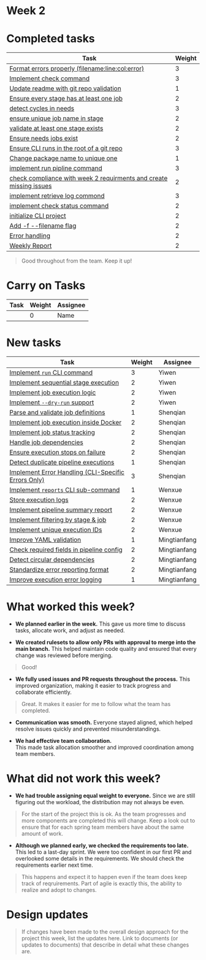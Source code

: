 
# Week 2
# Completed tasks
| Task | Weight |
| ---- | ------ |
|  [Format errors properly (filename:line:col:error)](https://github.com/CS6510-SEA-SP25/t1-cicd/issues/48)    |   3     |
|  [Implement check command](https://github.com/CS6510-SEA-SP25/t1-cicd/issues/41)    |    3    |
|  [Update readme with git repo validation](https://github.com/CS6510-SEA-SP25/t1-cicd/issues/53)    |    1    |
|  [Ensure every stage has at least one job](https://github.com/CS6510-SEA-SP25/t1-cicd/issues/47)    |     2   |
|  [detect cycles in needs](https://github.com/CS6510-SEA-SP25/t1-cicd/issues/45)    |    3    |
|  [ensure unique job name in stage](https://github.com/CS6510-SEA-SP25/t1-cicd/issues/44)    |    2    |
|  [validate at least one stage exists](https://github.com/CS6510-SEA-SP25/t1-cicd/issues/43)    |    2    |
|  [Ensure needs jobs exist](https://github.com/CS6510-SEA-SP25/t1-cicd/issues/46)    |    2    |
|  [Ensure CLI runs in the root of a git repo](https://github.com/CS6510-SEA-SP25/t1-cicd/issues/38)    |   3     |
|  [Change package name to unique one](https://github.com/CS6510-SEA-SP25/t1-cicd/issues/50)    |   1     |
|  [implement run pipline command](https://github.com/CS6510-SEA-SP25/t1-cicd/issues/8)    |    3    |
|  [check compliance with week 2 requirments and create missing issues](https://github.com/CS6510-SEA-SP25/t1-cicd/issues/39)    |    2    |
|  [implement retrieve log commond](https://github.com/CS6510-SEA-SP25/t1-cicd/issues/10)    |    3    |
|  [implement check status command](https://github.com/CS6510-SEA-SP25/t1-cicd/issues/9)    |    2    |
|  [initialize CLI project](https://github.com/CS6510-SEA-SP25/t1-cicd/issues/7)    |   2     |
|  [Add -f --filename flag](https://github.com/CS6510-SEA-SP25/t1-cicd/issues/40)    |   2     |
|  [Error handling](https://github.com/CS6510-SEA-SP25/t1-cicd/issues/48)    |   2     |
|  [Weekly Report](https://github.com/CS6510-SEA-SP25/t1-cicd/issues/49)    |   2     |


> Good throughout from the team. Keep it up!

# Carry on Tasks
| Task | Weight | Assignee |
| ---- | ------ | -------- |
| [](https://github.com/CS6510-SEA-SP25/t1-cicd/issues/) | 0 | Name |

# New tasks
| Task                                          | Weight | Assignee |
| --------------------------------------------- | ------ | -------- |
| [Implement `run` CLI command](#)              | 3      | Yiwen |
| [Implement sequential stage execution](#)     | 2      | Yiwen   |
| [Implement job execution logic](#)            | 2      | Yiwen  |
| [Implement `--dry-run` support](#)            | 2      | Yiwen  |
| [Parse and validate job definitions](#)       | 1      | Shenqian |
| [Implement job execution inside Docker](#)    | 2      | Shenqian |
| [Implement job status tracking](#)            | 2      | Shenqian |
| [Handle job dependencies](#)                  | 2      | Shenqian |
| [Ensure execution stops on failure](#)        | 2      | Shenqian |
| [Detect duplicate pipeline executions](#)     | 1      | Shenqian |
| [Implement Error Handling (CLI-Specific Errors Only)](#)   | 3     | Shenqian |
| [Implement `reports` CLI sub-command](#)      | 1      | Wenxue |
| [Store execution logs](#)                     | 2      | Wenxue |
| [Implement pipeline summary report](#)        | 2      | Wenxue |
| [Implement filtering by stage & job](#)       | 2      | Wenxue |
| [Implement unique execution IDs](#)           | 2      | Wenxue |
| [Improve YAML validation](#)                  | 1      | Mingtianfang |
| [Check required fields in pipeline config](#) | 2      | Mingtianfang |
| [Detect circular dependencies](#)             | 2      | Mingtianfang |
| [Standardize error reporting format](#)       | 2      | Mingtianfang |
| [Improve execution error logging](#)          | 1      | Mingtianfang |

# What worked this week?

- **We planned earlier in the week.**
  This gave us more time to discuss tasks, allocate work, and adjust as needed.

- **We created rulesets to allow only PRs with approval to merge into the main branch.**
  This helped maintain code quality and ensured that every change was reviewed before merging.

> Good!

- **We fully used issues and PR requests throughout the process.**
  This improved organization, making it easier to track progress and collaborate efficiently.

> Great. It makes it easier for me to follow what the team has completed.

- **Communication was smooth.**
  Everyone stayed aligned, which helped resolve issues quickly and prevented misunderstandings.

- **We had effective team collaboration.**  
  This made task allocation smoother and improved coordination among team members.

# What did not work this week?

- **We had trouble assigning equal weight to everyone.**
  Since we are still figuring out the workload, the distribution may not always be even.

> For the start of the project this is ok. As the team progresses and more components are completed this will change. Keep a look out to ensure that for each spring team members have about the same amount of work.

- **Although we planned early, we checked the requirements too late.**
  This led to a last-day sprint. We were too confident in our first PR and overlooked some details in the requirements. We should check the requirements earlier next time.

> This happens and expect it to happen even if the team does keep track of reqruirements. Part of agile is exactly this, the ability to realize and adopt to changes.

# Design updates

> If changes have been made to the overall design approach for the project this week, list the updates here. Link to documents (or updates to documents) that describe in detail what these changes are.
